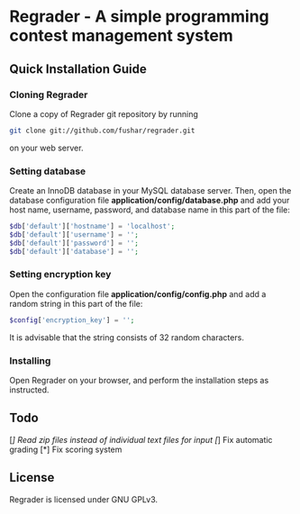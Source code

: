 Regrader - A simple programming contest management system
=========================================================

Quick Installation Guide
------------------------

### Cloning Regrader

Clone a copy of Regrader git repository by running

```bash
git clone git://github.com/fushar/regrader.git
```

on your web server.

### Setting database

Create an InnoDB database in your MySQL database server. Then, open the database configuration file **application/config/database.php** and add your host name, username, password, and database name in this part of the file:

```php
$db['default']['hostname'] = 'localhost';
$db['default']['username'] = '';
$db['default']['password'] = '';
$db['default']['database'] = '';
```

### Setting encryption key

Open the configuration file **application/config/config.php** and add a random string in this part of the file:

```php
$config['encryption_key'] = '';
```

It is advisable that the string consists of 32 random characters.

### Installing

Open Regrader on your browser, and perform the installation steps as instructed.

Todo
----
[*] Read zip files instead of individual text files for input
[*] Fix automatic grading
[*] Fix scoring system

License
-------

Regrader is licensed under GNU GPLv3.
